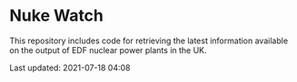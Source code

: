 # Nuke Watch

This repository includes code for retrieving the latest information available on the output of EDF nuclear power plants in the UK.

Last updated: 2021-07-18 04:08